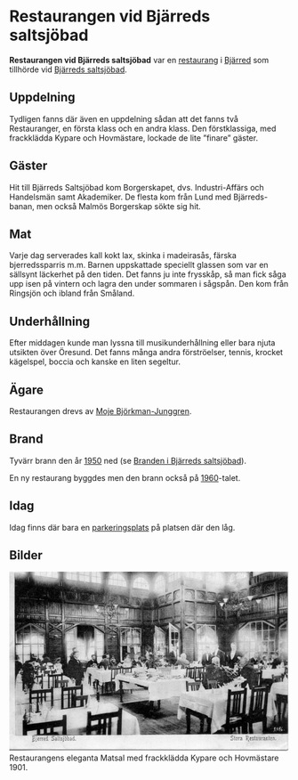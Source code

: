# Restaurangen vid Bjärreds saltsjöbad

**Restaurangen vid Bjärreds saltsjöbad** var en [restaurang](restaurang.md) i [Bjärred](Bjärred.md) som tillhörde vid [Bjärreds saltsjöbad](Bjärreds%20saltsjöbad.md).

## Uppdelning

Tydligen fanns där även en uppdelning sådan att det fanns två Restauranger, en första klass och en andra klass. Den förstklassiga, med frackklädda Kypare och Hovmästare, lockade de lite ”finare” gäster.

## Gäster

Hit till Bjärreds Saltsjöbad kom Borgerskapet, dvs. Industri-Affärs och Handelsmän samt Akademiker. De flesta kom från Lund med Bjärreds-banan, men också Malmös Borgerskap sökte sig hit.

## Mat

Varje dag serverades kall kokt lax, skinka i madeirasås, färska bjerredssparris m.m. Barnen uppskattade speciellt glassen som var en sällsynt läckerhet på den tiden. Det fanns ju inte frysskåp, så man fick såga upp isen på vintern och lagra den under sommaren i sågspån. Den kom från Ringsjön och ibland från Småland.

## Underhållning

Efter middagen kunde man lyssna till musikunderhållning eller bara njuta utsikten över Öresund. Det fanns många andra förströelser, tennis, krocket kägelspel, boccia och
kanske en liten segeltur.

## Ägare

Restaurangen drevs av [Moje Björkman-Junggren](Moje%20Björkman-Junggren.md).

## Brand

Tyvärr brann den år [1950](1950.md) ned (se [Branden i Bjärreds saltsjöbad](Branden%20i%20Bjärreds%20saltsjöbad.md)).

En ny restaurang byggdes men den brann också på [1960](1960.md)-talet.

## Idag

Idag finns där bara en [parkeringsplats](parkeringsplats.md) på platsen där den låg.

## Bilder

![Bjärreds_saltsjöbad_003](images/Bjärreds_saltsjöbad_003.jpg)
Restaurangens eleganta Matsal med frackklädda Kypare och Hovmästare 1901.
